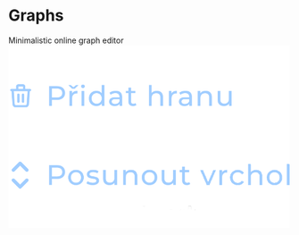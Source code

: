 # Graphs
Minimalistic online graph editor
![Editor_Controls](https://github.com/TheFrederick-git/Graphs/blob/main/images/help.png?raw=true)
